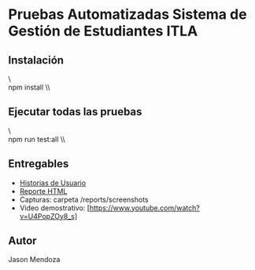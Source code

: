 ﻿# Pruebas Automatizadas  Sistema de Gestión de Estudiantes ITLA

##  Instalación
\\\
npm install
\\\

##  Ejecutar todas las pruebas
\\\
npm run test:all
\\\

##  Entregables
- [Historias de Usuario](./HU.md)
- [Reporte HTML](./reports/test-results.html)
- Capturas: carpeta /reports/screenshots
- Video demostrativo: [https://www.youtube.com/watch?v=U4PopZOy8_s]

##  Autor
Jason Mendoza



